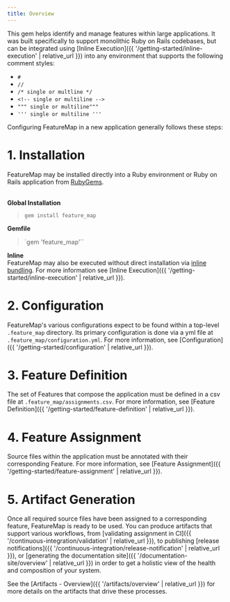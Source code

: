 ```yaml
---
title: Overview
---
```


This gem helps identify and manage features within large applications.  It was built specifically to support monolithic Ruby on Rails codebases, but can be integrated using [Inline Execution]({{ '/getting-started/inline-execution' | relative_url }}) into any environment that supports the following comment styles:
  - `#`
  - `//`
  - `/* single or multline */`
  - `<!-- single or multiline -->`
  - `""" single or multiline"""`
  - `''' single or multiline '''`

Configuring FeatureMap in a new application generally follows these steps:

# 1. Installation
FeatureMap may be installed directly into a Ruby environment or Ruby on Rails application from [RubyGems](https://rubygems.org/gems/feature_map).

\
**Global Installation**
> `gem install feature_map`

**Gemfile**
> `gem 'feature_map'``

**Inline**\
FeatureMap may also be executed without direct installation via [inline bundling](https://bundler.io/guides/bundler_in_a_single_file_ruby_script.html).  For more information see [Inline Execution]({{ '/getting-started/inline-execution' | relative_url }}).

# 2. Configuration
FeatureMap's various configurations expect to be found within a top-level `.feature_map` directory.  Its primary configuration is done via a yml file at `.feature_map/configuration.yml`.  For more information, see [Configuration]({{ '/getting-started/configuration' | relative_url }}).

# 3. Feature Definition
The set of Features that compose the application must be defined in a csv file at `.feature_map/assignments.csv`.  For more information, see [Feature Definition]({{ '/getting-started/feature-definition' | relative_url }}).

# 4. Feature Assignment
Source files within the application must be annotated with their corresponding Feature.  For more information, see [Feature Assignment]({{ '/getting-started/feature-assignment' | relative_url }}).

# 5. Artifact Generation
Once all required source files have been assigned to a corresponding feature, FeatureMap is ready to be used.  You can produce artifacts that support various workflows, from [validating assignment in CI]({{ '/continuous-integration/validation' | relative_url }}), to publishing [release notifications]({{ '/continuous-integration/release-notification' | relative_url }}), or [generating the documentation site]({{ '/documentation-site/overview' | relative_url }}) in order to get a holistic view of the health and composition of your system.

See the [Artifacts - Overview]({{ '/artifacts/overview' | relative_url }}) for more details on the artifacts that drive these processes.
